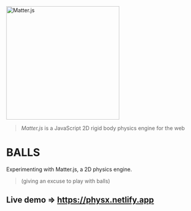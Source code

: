 <img alt="Matter.js" src="https://brm.io/matter-js/img/matter-js.svg" width="300">

> *Matter.js* is a JavaScript 2D rigid body physics engine for the web

# BALLS

Experimenting with Matter.js, a 2D physics engine. 
> (giving an excuse to play with balls)

## Live demo => https://physx.netlify.app
